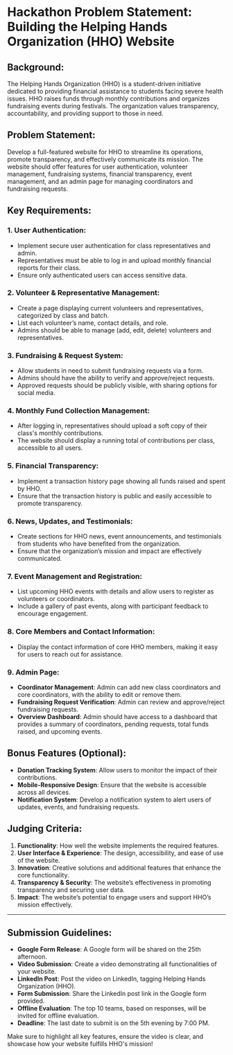 # Hackathon Problem Statement: Building the Helping Hands Organization (HHO) Website

## Background:
The Helping Hands Organization (HHO) is a student-driven initiative dedicated to providing financial assistance to students facing severe health issues. HHO raises funds through monthly contributions and organizes fundraising events during festivals. The organization values transparency, accountability, and providing support to those in need.

## Problem Statement:
Develop a full-featured website for HHO to streamline its operations, promote transparency, and effectively communicate its mission. The website should offer features for user authentication, volunteer management, fundraising systems, financial transparency, event management, and an admin page for managing coordinators and fundraising requests.

## Key Requirements:

### 1. User Authentication:
- Implement secure user authentication for class representatives and admin.
- Representatives must be able to log in and upload monthly financial reports for their class.
- Ensure only authenticated users can access sensitive data.

### 2. Volunteer & Representative Management:
- Create a page displaying current volunteers and representatives, categorized by class and batch.
- List each volunteer’s name, contact details, and role.
- Admins should be able to manage (add, edit, delete) volunteers and representatives.

### 3. Fundraising & Request System:
- Allow students in need to submit fundraising requests via a form.
- Admins should have the ability to verify and approve/reject requests.
- Approved requests should be publicly visible, with sharing options for social media.

### 4. Monthly Fund Collection Management:
- After logging in, representatives should upload a soft copy of their class's monthly contributions.
- The website should display a running total of contributions per class, accessible to all users.

### 5. Financial Transparency:
- Implement a transaction history page showing all funds raised and spent by HHO.
- Ensure that the transaction history is public and easily accessible to promote transparency.

### 6. News, Updates, and Testimonials:
- Create sections for HHO news, event announcements, and testimonials from students who have benefited from the organization.
- Ensure that the organization’s mission and impact are effectively communicated.

### 7. Event Management and Registration:
- List upcoming HHO events with details and allow users to register as volunteers or coordinators.
- Include a gallery of past events, along with participant feedback to encourage engagement.

### 8. Core Members and Contact Information:
- Display the contact information of core HHO members, making it easy for users to reach out for assistance.

### 9. Admin Page:
- **Coordinator Management**: Admin can add new class coordinators and core coordinators, with the ability to edit or remove them.
- **Fundraising Request Verification**: Admin can review and approve/reject fundraising requests.
- **Overview Dashboard**: Admin should have access to a dashboard that provides a summary of coordinators, pending requests, total funds raised, and upcoming events.

## Bonus Features (Optional):
- **Donation Tracking System**: Allow users to monitor the impact of their contributions.
- **Mobile-Responsive Design**: Ensure that the website is accessible across all devices.
- **Notification System**: Develop a notification system to alert users of updates, events, and fundraising requests.

## Judging Criteria:
1. **Functionality**: How well the website implements the required features.
2. **User Interface & Experience**: The design, accessibility, and ease of use of the website.
3. **Innovation**: Creative solutions and additional features that enhance the core functionality.
4. **Transparency & Security**: The website’s effectiveness in promoting transparency and securing user data.
5. **Impact**: The website’s potential to engage users and support HHO’s mission effectively.

---

## Submission Guidelines:

- **Google Form Release**: A Google form will be shared on the 25th afternoon.
- **Video Submission**: Create a video demonstrating all functionalities of your website.
- **LinkedIn Post**: Post the video on LinkedIn, tagging Helping Hands Organization (HHO).
- **Form Submission**: Share the LinkedIn post link in the Google form provided.
- **Offline Evaluation**: The top 10 teams, based on responses, will be invited for offline evaluation.
- **Deadline**: The last date to submit is on the 5th evening by 7:00 PM.

Make sure to highlight all key features, ensure the video is clear, and showcase how your website fulfills HHO's mission!
